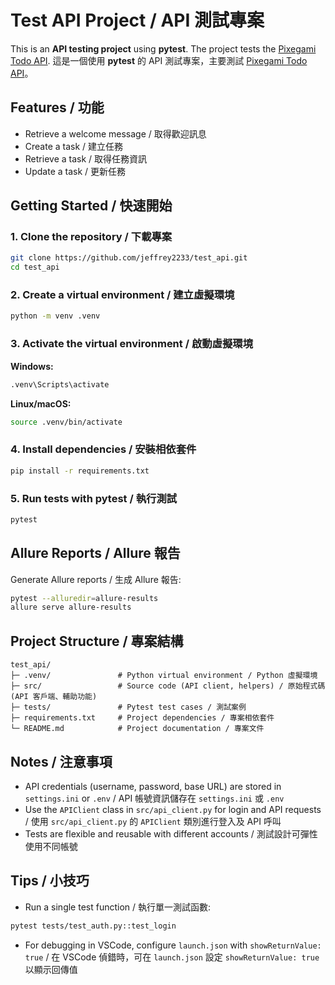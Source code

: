 # Test API Project / API 測試專案

This is an **API testing project** using **pytest**. The project tests the [Pixegami Todo API](https://todo.pixegami.io/).
這是一個使用 **pytest** 的 API 測試專案，主要測試 [Pixegami Todo API](https://todo.pixegami.io/)。

## Features / 功能

* Retrieve a welcome message / 取得歡迎訊息
* Create a task / 建立任務
* Retrieve a task / 取得任務資訊
* Update a task / 更新任務

## Getting Started / 快速開始

### 1. Clone the repository / 下載專案

```bash
git clone https://github.com/jeffrey2233/test_api.git
cd test_api
```

### 2. Create a virtual environment / 建立虛擬環境

```bash
python -m venv .venv
```

### 3. Activate the virtual environment / 啟動虛擬環境

**Windows:**

```bash
.venv\Scripts\activate
```

**Linux/macOS:**

```bash
source .venv/bin/activate
```

### 4. Install dependencies / 安裝相依套件

```bash
pip install -r requirements.txt
```

### 5. Run tests with pytest / 執行測試

```bash
pytest
```

## Allure Reports / Allure 報告

Generate Allure reports / 生成 Allure 報告:

```bash
pytest --alluredir=allure-results
allure serve allure-results
```

## Project Structure / 專案結構

```
test_api/
├─ .venv/               # Python virtual environment / Python 虛擬環境
├─ src/                 # Source code (API client, helpers) / 原始程式碼 (API 客戶端、輔助功能)
├─ tests/               # Pytest test cases / 測試案例
├─ requirements.txt     # Project dependencies / 專案相依套件
└─ README.md            # Project documentation / 專案文件
```

## Notes / 注意事項

* API credentials (username, password, base URL) are stored in `settings.ini` or `.env` / API 帳號資訊儲存在 `settings.ini` 或 `.env`
* Use the `APIClient` class in `src/api_client.py` for login and API requests / 使用 `src/api_client.py` 的 `APIClient` 類別進行登入及 API 呼叫
* Tests are flexible and reusable with different accounts / 測試設計可彈性使用不同帳號

## Tips / 小技巧

* Run a single test function / 執行單一測試函數:

```bash
pytest tests/test_auth.py::test_login
```

* For debugging in VSCode, configure `launch.json` with `showReturnValue: true` / 在 VSCode 偵錯時，可在 `launch.json` 設定 `showReturnValue: true` 以顯示回傳值
